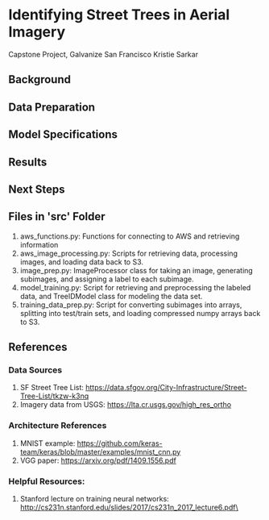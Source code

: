 # Identifying Street Trees in Aerial Imagery
Capstone Project, Galvanize San Francisco
Kristie Sarkar

## Background

## Data Preparation

## Model Specifications

## Results

## Next Steps

## Files in 'src' Folder

1. aws_functions.py: Functions for connecting to AWS and retrieving information
2. aws_image_processing.py: Scripts for retrieving data, processing images, and loading data back to S3.
3. image_prep.py: ImageProcessor class for taking an image, generating subimages, and assigning a label to each subimage.
4. model_training.py: Script for retrieving and preprocessing the labeled data, and TreeIDModel class for modeling the data set.
5. training_data_prep.py: Script for converting subimages into arrays, splitting into test/train sets, and loading compressed numpy arrays back to S3.

## References

### Data Sources
1. SF Street Tree List: https://data.sfgov.org/City-Infrastructure/Street-Tree-List/tkzw-k3nq
2. Imagery data from USGS: https://lta.cr.usgs.gov/high_res_ortho

### Architecture References
1. MNIST example: https://github.com/keras-team/keras/blob/master/examples/mnist_cnn.py
2. VGG paper: https://arxiv.org/pdf/1409.1556.pdf

### Helpful Resources:
1. Stanford lecture on training neural networks: http://cs231n.stanford.edu/slides/2017/cs231n_2017_lecture6.pdf\

